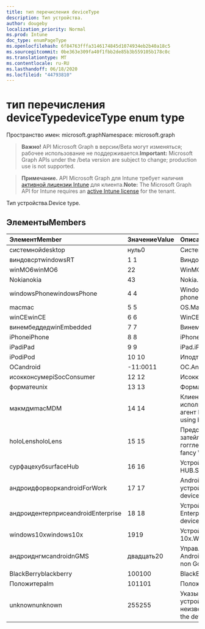 ```yaml
---
title: тип перечисления deviceType
description: Тип устройства.
author: dougeby
localization_priority: Normal
ms.prod: Intune
doc_type: enumPageType
ms.openlocfilehash: 6f84763fffa3146174845d1074934eb2b40a18c5
ms.sourcegitcommit: 0be363e309fa40f1fbb2de85b3b559105b178c0c
ms.translationtype: MT
ms.contentlocale: ru-RU
ms.lasthandoff: 06/18/2020
ms.locfileid: "44793810"
---
```

# <a name="devicetype-enum-type"></a><span data-ttu-id="d59aa-103">тип перечисления deviceType</span><span class="sxs-lookup"><span data-stu-id="d59aa-103">deviceType enum type</span></span>

<span data-ttu-id="d59aa-104">Пространство имен: microsoft.graph</span><span class="sxs-lookup"><span data-stu-id="d59aa-104">Namespace: microsoft.graph</span></span>

> <span data-ttu-id="d59aa-105">**Важно!** API Microsoft Graph в версии/Beta могут изменяться; рабочее использование не поддерживается.</span><span class="sxs-lookup"><span data-stu-id="d59aa-105">**Important:** Microsoft Graph APIs under the /beta version are subject to change; production use is not supported.</span></span>

> <span data-ttu-id="d59aa-106">**Примечание.** API Microsoft Graph для Intune требует наличия [активной лицензии Intune](https://go.microsoft.com/fwlink/?linkid=839381) для клиента.</span><span class="sxs-lookup"><span data-stu-id="d59aa-106">**Note:** The Microsoft Graph API for Intune requires an [active Intune license](https://go.microsoft.com/fwlink/?linkid=839381) for the tenant.</span></span>

<span data-ttu-id="d59aa-107">Тип устройства.</span><span class="sxs-lookup"><span data-stu-id="d59aa-107">Device type.</span></span>

## <a name="members"></a><span data-ttu-id="d59aa-108">Элементы</span><span class="sxs-lookup"><span data-stu-id="d59aa-108">Members</span></span>
|<span data-ttu-id="d59aa-109">Элемент</span><span class="sxs-lookup"><span data-stu-id="d59aa-109">Member</span></span>|<span data-ttu-id="d59aa-110">Значение</span><span class="sxs-lookup"><span data-stu-id="d59aa-110">Value</span></span>|<span data-ttu-id="d59aa-111">Описание</span><span class="sxs-lookup"><span data-stu-id="d59aa-111">Description</span></span>|
|:---|:---|:---|
|<span data-ttu-id="d59aa-112">системной</span><span class="sxs-lookup"><span data-stu-id="d59aa-112">desktop</span></span>|<span data-ttu-id="d59aa-113">нуль</span><span class="sxs-lookup"><span data-stu-id="d59aa-113">0</span></span>|<span data-ttu-id="d59aa-114">Системной.</span><span class="sxs-lookup"><span data-stu-id="d59aa-114">Desktop.</span></span>|
|<span data-ttu-id="d59aa-115">виндовсрт</span><span class="sxs-lookup"><span data-stu-id="d59aa-115">windowsRT</span></span>|<span data-ttu-id="d59aa-116">1 </span><span class="sxs-lookup"><span data-stu-id="d59aa-116">1</span></span>|<span data-ttu-id="d59aa-117">Виндовсрт.</span><span class="sxs-lookup"><span data-stu-id="d59aa-117">WindowsRT.</span></span>|
|<span data-ttu-id="d59aa-118">winMO6</span><span class="sxs-lookup"><span data-stu-id="d59aa-118">winMO6</span></span>|<span data-ttu-id="d59aa-119">2</span><span class="sxs-lookup"><span data-stu-id="d59aa-119">2</span></span>|<span data-ttu-id="d59aa-120">WinMO6.</span><span class="sxs-lookup"><span data-stu-id="d59aa-120">WinMO6.</span></span>|
|<span data-ttu-id="d59aa-121">Nokia</span><span class="sxs-lookup"><span data-stu-id="d59aa-121">nokia</span></span>|<span data-ttu-id="d59aa-122">4</span><span class="sxs-lookup"><span data-stu-id="d59aa-122">3</span></span>|<span data-ttu-id="d59aa-123">Nokia.</span><span class="sxs-lookup"><span data-stu-id="d59aa-123">Nokia.</span></span>|
|<span data-ttu-id="d59aa-124">windowsPhone</span><span class="sxs-lookup"><span data-stu-id="d59aa-124">windowsPhone</span></span>|<span data-ttu-id="d59aa-125">4 </span><span class="sxs-lookup"><span data-stu-id="d59aa-125">4</span></span>|<span data-ttu-id="d59aa-126">Windows Phone.</span><span class="sxs-lookup"><span data-stu-id="d59aa-126">Windows phone.</span></span>|
|<span data-ttu-id="d59aa-127">mac</span><span class="sxs-lookup"><span data-stu-id="d59aa-127">mac</span></span>|<span data-ttu-id="d59aa-128">5 </span><span class="sxs-lookup"><span data-stu-id="d59aa-128">5</span></span>|<span data-ttu-id="d59aa-129">OS.</span><span class="sxs-lookup"><span data-stu-id="d59aa-129">Mac.</span></span>|
|<span data-ttu-id="d59aa-130">winCE</span><span class="sxs-lookup"><span data-stu-id="d59aa-130">winCE</span></span>|<span data-ttu-id="d59aa-131">6 </span><span class="sxs-lookup"><span data-stu-id="d59aa-131">6</span></span>|<span data-ttu-id="d59aa-132">WinCE.</span><span class="sxs-lookup"><span data-stu-id="d59aa-132">WinCE.</span></span>|
|<span data-ttu-id="d59aa-133">винембеддед</span><span class="sxs-lookup"><span data-stu-id="d59aa-133">winEmbedded</span></span>|<span data-ttu-id="d59aa-134">7 </span><span class="sxs-lookup"><span data-stu-id="d59aa-134">7</span></span>|<span data-ttu-id="d59aa-135">Винембеддед.</span><span class="sxs-lookup"><span data-stu-id="d59aa-135">WinEmbedded.</span></span>|
|<span data-ttu-id="d59aa-136">iPhone</span><span class="sxs-lookup"><span data-stu-id="d59aa-136">iPhone</span></span>|<span data-ttu-id="d59aa-137">8 </span><span class="sxs-lookup"><span data-stu-id="d59aa-137">8</span></span>|<span data-ttu-id="d59aa-138">iPhone.</span><span class="sxs-lookup"><span data-stu-id="d59aa-138">iPhone.</span></span>|
|<span data-ttu-id="d59aa-139">iPad</span><span class="sxs-lookup"><span data-stu-id="d59aa-139">iPad</span></span>|<span data-ttu-id="d59aa-140">9 </span><span class="sxs-lookup"><span data-stu-id="d59aa-140">9</span></span>|<span data-ttu-id="d59aa-141">iPad.</span><span class="sxs-lookup"><span data-stu-id="d59aa-141">iPad.</span></span>|
|<span data-ttu-id="d59aa-142">iPod</span><span class="sxs-lookup"><span data-stu-id="d59aa-142">iPod</span></span>|<span data-ttu-id="d59aa-143">10 </span><span class="sxs-lookup"><span data-stu-id="d59aa-143">10</span></span>|<span data-ttu-id="d59aa-144">Иподтауч.</span><span class="sxs-lookup"><span data-stu-id="d59aa-144">iPodTouch.</span></span>|
|<span data-ttu-id="d59aa-145">ОС</span><span class="sxs-lookup"><span data-stu-id="d59aa-145">android</span></span>|<span data-ttu-id="d59aa-146">-11:00</span><span class="sxs-lookup"><span data-stu-id="d59aa-146">11</span></span>|<span data-ttu-id="d59aa-147">ОС.</span><span class="sxs-lookup"><span data-stu-id="d59aa-147">Android.</span></span>|
|<span data-ttu-id="d59aa-148">исокконсумер</span><span class="sxs-lookup"><span data-stu-id="d59aa-148">iSocConsumer</span></span>|<span data-ttu-id="d59aa-149">12 </span><span class="sxs-lookup"><span data-stu-id="d59aa-149">12</span></span>|<span data-ttu-id="d59aa-150">Исокконсумер.</span><span class="sxs-lookup"><span data-stu-id="d59aa-150">iSocConsumer.</span></span>|
|<span data-ttu-id="d59aa-151">формате</span><span class="sxs-lookup"><span data-stu-id="d59aa-151">unix</span></span>|<span data-ttu-id="d59aa-152">13 </span><span class="sxs-lookup"><span data-stu-id="d59aa-152">13</span></span>|<span data-ttu-id="d59aa-153">Формате.</span><span class="sxs-lookup"><span data-stu-id="d59aa-153">Unix.</span></span>|
|<span data-ttu-id="d59aa-154">макмдм</span><span class="sxs-lookup"><span data-stu-id="d59aa-154">macMDM</span></span>|<span data-ttu-id="d59aa-155">14 </span><span class="sxs-lookup"><span data-stu-id="d59aa-155">14</span></span>|<span data-ttu-id="d59aa-156">Клиент Mac OS X, использующий встроенный агент MDM.</span><span class="sxs-lookup"><span data-stu-id="d59aa-156">Mac OS X client using built in MDM agent.</span></span>|
|<span data-ttu-id="d59aa-157">holoLens</span><span class="sxs-lookup"><span data-stu-id="d59aa-157">holoLens</span></span>|<span data-ttu-id="d59aa-158">15 </span><span class="sxs-lookup"><span data-stu-id="d59aa-158">15</span></span>|<span data-ttu-id="d59aa-159">Представляет собой затейливого Windows 10 гогглес.</span><span class="sxs-lookup"><span data-stu-id="d59aa-159">Representing the fancy Windows 10 goggles.</span></span>|
|<span data-ttu-id="d59aa-160">сурфацехуб</span><span class="sxs-lookup"><span data-stu-id="d59aa-160">surfaceHub</span></span>|<span data-ttu-id="d59aa-161">16 </span><span class="sxs-lookup"><span data-stu-id="d59aa-161">16</span></span>|<span data-ttu-id="d59aa-162">Устройство Surface HUB.</span><span class="sxs-lookup"><span data-stu-id="d59aa-162">Surface HUB device.</span></span>|
|<span data-ttu-id="d59aa-163">андроидфорворк</span><span class="sxs-lookup"><span data-stu-id="d59aa-163">androidForWork</span></span>|<span data-ttu-id="d59aa-164">17 </span><span class="sxs-lookup"><span data-stu-id="d59aa-164">17</span></span>|<span data-ttu-id="d59aa-165">Android для рабочего устройства.</span><span class="sxs-lookup"><span data-stu-id="d59aa-165">Android for work device.</span></span>|
|<span data-ttu-id="d59aa-166">андроидентерприсе</span><span class="sxs-lookup"><span data-stu-id="d59aa-166">androidEnterprise</span></span>|<span data-ttu-id="d59aa-167">18 </span><span class="sxs-lookup"><span data-stu-id="d59aa-167">18</span></span>|<span data-ttu-id="d59aa-168">Устройство Android Enterprise.</span><span class="sxs-lookup"><span data-stu-id="d59aa-168">Android enterprise device.</span></span>|
|<span data-ttu-id="d59aa-169">windows10x</span><span class="sxs-lookup"><span data-stu-id="d59aa-169">windows10x</span></span>|<span data-ttu-id="d59aa-170">19</span><span class="sxs-lookup"><span data-stu-id="d59aa-170">19</span></span>|<span data-ttu-id="d59aa-171">Устройство Windows 10x.</span><span class="sxs-lookup"><span data-stu-id="d59aa-171">Windows 10x device.</span></span>|
|<span data-ttu-id="d59aa-172">андроиднгмс</span><span class="sxs-lookup"><span data-stu-id="d59aa-172">androidnGMS</span></span>|<span data-ttu-id="d59aa-173">двадцать</span><span class="sxs-lookup"><span data-stu-id="d59aa-173">20</span></span>|<span data-ttu-id="d59aa-174">Управляемое устройство Android без Google.</span><span class="sxs-lookup"><span data-stu-id="d59aa-174">Android non Google managed device.</span></span>|
|<span data-ttu-id="d59aa-175">BlackBerry</span><span class="sxs-lookup"><span data-stu-id="d59aa-175">blackberry</span></span>|<span data-ttu-id="d59aa-176">100</span><span class="sxs-lookup"><span data-stu-id="d59aa-176">100</span></span>|<span data-ttu-id="d59aa-177">BlackBerry.</span><span class="sxs-lookup"><span data-stu-id="d59aa-177">Blackberry.</span></span>|
|<span data-ttu-id="d59aa-178">Положите</span><span class="sxs-lookup"><span data-stu-id="d59aa-178">palm</span></span>|<span data-ttu-id="d59aa-179">101</span><span class="sxs-lookup"><span data-stu-id="d59aa-179">101</span></span>|<span data-ttu-id="d59aa-180">Положите.</span><span class="sxs-lookup"><span data-stu-id="d59aa-180">Palm.</span></span>|
|<span data-ttu-id="d59aa-181">unknown</span><span class="sxs-lookup"><span data-stu-id="d59aa-181">unknown</span></span>|<span data-ttu-id="d59aa-182">255</span><span class="sxs-lookup"><span data-stu-id="d59aa-182">255</span></span>|<span data-ttu-id="d59aa-183">Указывает, что тип устройства неизвестен.</span><span class="sxs-lookup"><span data-stu-id="d59aa-183">Represents that the device type is unknown.</span></span>|



